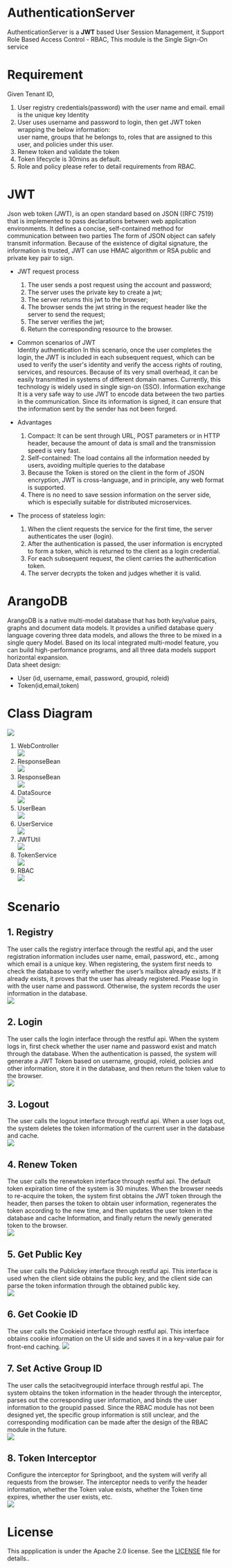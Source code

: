 # AuthenticationServer
AuthenticationServer is a **JWT** based User Session Management, it Support Role Based Access Control - RBAC, This module is the Single Sign-On service

# Requirement
Given Tenant ID, 
1. User registry credentials(password) with the user name and email. email is the unique key Identity
2. User uses username and password to login, then get JWT token wrapping the below information:  
    user name, groups that he belongs to, roles that are assigned to this user, and policies under this user.
3. Renew token and validate the token
4. Token lifecycle is 30mins as default.
5. Role and policy please refer to detail requirements from RBAC.

# JWT
Json web token (JWT), is an open standard based on JSON ((RFC 7519) that is implemented to pass declarations between web application environments. It defines a concise, self-contained method for communication between two parties The form of JSON object can safely transmit information. Because of the existence of digital signature, the information is trusted, JWT can use HMAC algorithm or RSA public and private key pair to sign.
+ JWT request process
    1. The user sends a post request using the account and password;
    2. The server uses the private key to create a jwt;
    3. The server returns this jwt to the browser;
    4. The browser sends the jwt string in the request header like the server to send the request;
    5. The server verifies the jwt;
    6. Return the corresponding resource to the browser.
+ Common scenarios of JWT  
Identity authentication In this scenario, once the user completes the login, the JWT is included in each subsequent request, which can be used to verify the user's identity and verify the access rights of routing, services, and resources. Because of its very small overhead, it can be easily transmitted in systems of different domain names. Currently, this technology is widely used in single sign-on (SSO). Information exchange It is a very safe way to use JWT to encode data between the two parties in the communication. Since its information is signed, it can ensure that the information sent by the sender has not been forged.
+ Advantages
    1. Compact: It can be sent through URL, POST parameters or in HTTP header, because the amount of data is small and the transmission speed is very fast.
    2. Self-contained: The load contains all the information needed by users, avoiding multiple queries to the database
    3. Because the Token is stored on the client in the form of JSON encryption, JWT is cross-language, and in principle, any web format is supported.
    4. There is no need to save session information on the server side, which is especially suitable for distributed microservices.

+ The process of stateless login:
    1. When the client requests the service for the first time, the server authenticates the user (login).
    2. After the authentication is passed, the user information is encrypted to form a token, which is returned to the client as a login credential.
    3. For each subsequent request, the client carries the authentication token.
    4. The server decrypts the token and judges whether it is valid.

# ArangoDB
ArangoDB is a native multi-model database that has both key/value pairs, graphs and document data models. It provides a unified database query language covering three data models, and allows the three to be mixed in a single query Model. Based on its local integrated multi-model feature, you can build high-performance programs, and all three data models support horizontal expansion.  
Data sheet design:  
+ User (id, username, email, password, groupid, roleid)  
+ Token(id,email,token)  

# Class Diagram
![](./docs/images/ClassDiagram.png)
1. WebController  
![](./docs/images/WebController.png)
2. ResponseBean  
![](./docs/images/ResponseBean.png)
3. ResponseBean  
![](./docs/images/ResponseBean.png)
4. DataSource  
![](./docs/images/DataSource.png)
5. UserBean  
![](./docs/images/UserBean.png)
6. UserService  
![](./docs/images/UserService.png)
7. JWTUtil  
![](./docs/images/JWTUtil.png)
8. TokenService  
![](./docs/images/TokenService.png)
9. RBAC  
![](./docs/images/RBAC.png)

# Scenario
## 1. Registry  
The user calls the registry interface through the restful api, and the user registration information includes user name, email, password, etc., among which email is a unique key. When registering, the system first needs to check the database to verify whether the user’s mailbox already exists. If it already exists, it proves that the user has already registered. Please log in with the user name and password. Otherwise, the system records the user information in the database.  
![](./docs/images/Registry.png)

## 2. Login  
The user calls the login interface through the restful api. When the system logs in, first check whether the user name and password exist and match through the database. When the authentication is passed, the system will generate a JWT Token based on username, groupid, roleid, policies and other information, store it in the database, and then return the token value to the browser.  
![](./docs/images/Login.png)

## 3. Logout  
The user calls the logout interface through restful api. When a user logs out, the system deletes the token information of the current user in the database and cache.  
![](./docs/images/Logout.png)

## 4. Renew Token  
The user calls the renewtoken interface through restful api. The default token expiration time of the system is 30 minutes. When the browser needs to re-acquire the token, the system first obtains the JWT token through the header, then parses the token to obtain user information, regenerates the token according to the new time, and then updates the user token in the database and cache Information, and finally return the newly generated token to the browser.  
![](./docs/images/RenewToken.png)

## 5. Get Public Key  
The user calls the Publickey interface through restful api. This interface is used when the client side obtains the public key, and the client side can parse the token information through the obtained public key.  
![](./docs/images/GetPublicKey.png)

## 6. Get Cookie ID  
The user calls the Cookieid interface through restful api. This interface obtains cookie information on the UI side and saves it in a key-value pair for front-end caching.
![](./docs/images/GetCookieID.png)

## 7. Set Active Group ID  
The user calls the setacitvegroupid interface through restful api. The system obtains the token information in the header through the interceptor, parses out the corresponding user information, and binds the user information to the groupid passed. Since the RBAC module has not been designed yet, the specific group information is still unclear, and the corresponding modification can be made after the design of the RBAC module in the future.  
![](./docs/images/SetActiveGroupID.png)

## 8. Token Interceptor  
Configure the interceptor for Springboot, and the system will verify all requests from the browser. The interceptor needs to verify the header information, whether the Token value exists, whether the Token time expires, whether the user exists, etc.  
![](./docs/images/TokenInterceptor.png)

# License

This appplication is under the Apache 2.0 license. See the [LICENSE](LICENSE) file for details..